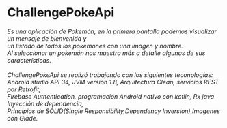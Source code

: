 # ChallengePokeApi
<em>Es una aplicación  de Pokemón, en la primera pantalla podemos visualizar un mensaje de bienvenida y<br>
un listado de todos los pokemones con una imagen y nombre.<br>
Al seleccionar un pokemón nos muestra más a detalle algunas de sus características.<br>
<br>
ChallengePokeApi se realizó trabajando con los siguientes teconologías:<br>
Android studio API 34, JVM versión 1.8, Arquitectura Clean, servicios REST por Retrofit,<br>
Firebase Authentication, programación Android nativo con kotlin, Rx java Inyección de dependencia, <br>
Principios de SOLID(Single Responsibility,Dependency Inversion),Imagenes con Glade.<br> 

